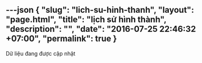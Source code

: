 ---json
{
    "slug": "lich-su-hinh-thanh",
    "layout": "page.html",
    "title": "lịch sử hình thành",
    "description": "",
    "date": "2016-07-25 22:46:32 +07:00",
     "permalink": true
}
---
Dữ liệu đang được cập nhật